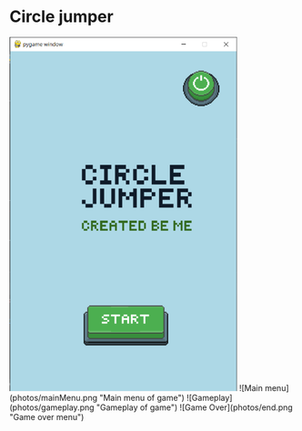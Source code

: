 # Circle jumper

<img src="photos/mainMenu.png" alt="Main menu" width="400"/>
![Main menu](photos/mainMenu.png "Main menu of game")
![Gameplay](photos/gameplay.png "Gameplay of game")
![Game Over](photos/end.png "Game over menu")
